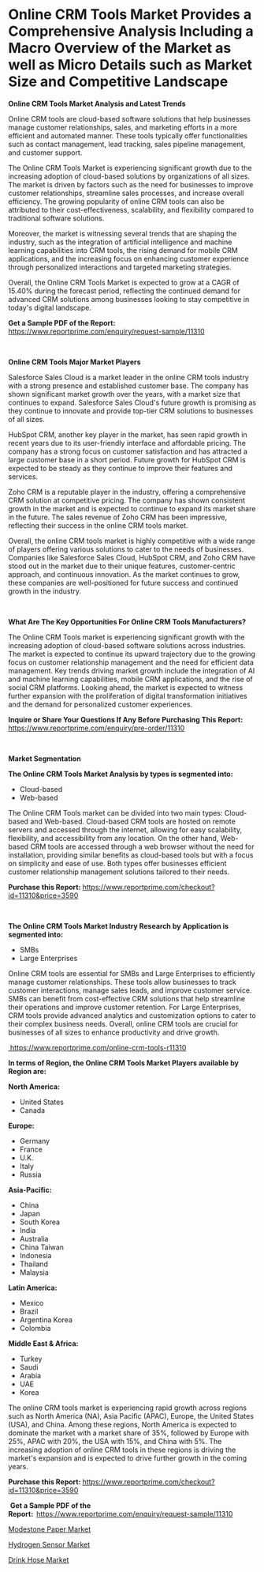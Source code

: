 <p><h1>Online CRM Tools Market Provides a Comprehensive Analysis Including a Macro Overview of the Market as well as Micro Details such as Market Size and Competitive Landscape</h1></p><p><strong>Online CRM Tools Market Analysis and Latest Trends</strong></p>
<p><p>Online CRM tools are cloud-based software solutions that help businesses manage customer relationships, sales, and marketing efforts in a more efficient and automated manner. These tools typically offer functionalities such as contact management, lead tracking, sales pipeline management, and customer support.</p><p>The Online CRM Tools Market is experiencing significant growth due to the increasing adoption of cloud-based solutions by organizations of all sizes. The market is driven by factors such as the need for businesses to improve customer relationships, streamline sales processes, and increase overall efficiency. The growing popularity of online CRM tools can also be attributed to their cost-effectiveness, scalability, and flexibility compared to traditional software solutions.</p><p>Moreover, the market is witnessing several trends that are shaping the industry, such as the integration of artificial intelligence and machine learning capabilities into CRM tools, the rising demand for mobile CRM applications, and the increasing focus on enhancing customer experience through personalized interactions and targeted marketing strategies.</p><p>Overall, the Online CRM Tools Market is expected to grow at a CAGR of 15.40% during the forecast period, reflecting the continued demand for advanced CRM solutions among businesses looking to stay competitive in today's digital landscape.</p></p>
<p><strong>Get a Sample PDF of the Report:&nbsp;</strong> <a href="https://www.reportprime.com/enquiry/request-sample/11310">https://www.reportprime.com/enquiry/request-sample/11310</a></p>
<p>&nbsp;</p>
<p><strong>Online CRM Tools Major Market Players</strong></p>
<p><p>Salesforce Sales Cloud is a market leader in the online CRM tools industry with a strong presence and established customer base. The company has shown significant market growth over the years, with a market size that continues to expand. Salesforce Sales Cloud's future growth is promising as they continue to innovate and provide top-tier CRM solutions to businesses of all sizes.</p><p>HubSpot CRM, another key player in the market, has seen rapid growth in recent years due to its user-friendly interface and affordable pricing. The company has a strong focus on customer satisfaction and has attracted a large customer base in a short period. Future growth for HubSpot CRM is expected to be steady as they continue to improve their features and services.</p><p>Zoho CRM is a reputable player in the industry, offering a comprehensive CRM solution at competitive pricing. The company has shown consistent growth in the market and is expected to continue to expand its market share in the future. The sales revenue of Zoho CRM has been impressive, reflecting their success in the online CRM tools market.</p><p>Overall, the online CRM tools market is highly competitive with a wide range of players offering various solutions to cater to the needs of businesses. Companies like Salesforce Sales Cloud, HubSpot CRM, and Zoho CRM have stood out in the market due to their unique features, customer-centric approach, and continuous innovation. As the market continues to grow, these companies are well-positioned for future success and continued growth in the industry.</p></p>
<p>&nbsp;</p>
<p><strong>What Are The Key Opportunities For Online CRM Tools Manufacturers?</strong></p>
<p><p>The Online CRM Tools market is experiencing significant growth with the increasing adoption of cloud-based software solutions across industries. The market is expected to continue its upward trajectory due to the growing focus on customer relationship management and the need for efficient data management. Key trends driving market growth include the integration of AI and machine learning capabilities, mobile CRM applications, and the rise of social CRM platforms. Looking ahead, the market is expected to witness further expansion with the proliferation of digital transformation initiatives and the demand for personalized customer experiences.</p></p>
<p><strong>Inquire or Share Your Questions If Any Before Purchasing This Report:</strong> <a href="https://www.reportprime.com/enquiry/pre-order/11310">https://www.reportprime.com/enquiry/pre-order/11310</a></p>
<p>&nbsp;</p>
<p><strong>Market Segmentation</strong></p>
<p><strong>The Online CRM Tools Market Analysis by types is segmented into:</strong></p>
<p><ul><li>Cloud-based</li><li>Web-based</li></ul></p>
<p><p>The Online CRM Tools market can be divided into two main types: Cloud-based and Web-based. Cloud-based CRM tools are hosted on remote servers and accessed through the internet, allowing for easy scalability, flexibility, and accessibility from any location. On the other hand, Web-based CRM tools are accessed through a web browser without the need for installation, providing similar benefits as cloud-based tools but with a focus on simplicity and ease of use. Both types offer businesses efficient customer relationship management solutions tailored to their needs.</p></p>
<p><strong>Purchase this Report:&nbsp;</strong><a href="https://www.reportprime.com/checkout?id=11310&price=3590">https://www.reportprime.com/checkout?id=11310&price=3590</a></p>
<p>&nbsp;</p>
<p><strong>The Online CRM Tools Market Industry Research by Application is segmented into:</strong></p>
<p><ul><li>SMBs</li><li>Large Enterprises</li></ul></p>
<p><p>Online CRM tools are essential for SMBs and Large Enterprises to efficiently manage customer relationships. These tools allow businesses to track customer interactions, manage sales leads, and improve customer service. SMBs can benefit from cost-effective CRM solutions that help streamline their operations and improve customer retention. For Large Enterprises, CRM tools provide advanced analytics and customization options to cater to their complex business needs. Overall, online CRM tools are crucial for businesses of all sizes to enhance productivity and drive growth.</p></p>
<p><a href="https://www.reportprime.com/online-crm-tools-r11310">&nbsp;https://www.reportprime.com/online-crm-tools-r11310</a></p>
<p><strong>In terms of Region, the Online CRM Tools Market Players available by Region are:</strong></p>
<p>
    <p> <strong> North America: </strong>
        <ul>
            <li>United States</li>
            <li>Canada</li>
        </ul>
        </p> 
    <p> <strong> Europe: </strong>
        <ul>
            <li>Germany</li>
            <li>France</li>
            <li>U.K.</li>
            <li>Italy</li>
            <li>Russia</li>
        </ul>
        </p> 
    <p> <strong> Asia-Pacific: </strong>
        <ul>
            <li>China</li>
            <li>Japan</li>
            <li>South Korea</li>
            <li>India</li>
            <li>Australia</li>
            <li>China Taiwan</li>
            <li>Indonesia</li>
            <li>Thailand</li>
            <li>Malaysia</li>
        </ul>
        </p> 
    <p> <strong> Latin America: </strong>
        <ul>
            <li>Mexico</li>
            <li>Brazil</li>
            <li>Argentina Korea</li>
            <li>Colombia</li>
        </ul>
        </p> 
    <p> <strong> Middle East & Africa: </strong>
        <ul>
            <li>Turkey</li>
            <li>Saudi</li>
            <li>Arabia</li>
            <li>UAE</li>
            <li>Korea</li>
        </ul>
    </p>
    </p>
<p><p>The online CRM tools market is experiencing rapid growth across regions such as North America (NA), Asia Pacific (APAC), Europe, the United States (USA), and China. Among these regions, North America is expected to dominate the market with a market share of 35%, followed by Europe with 25%, APAC with 20%, the USA with 15%, and China with 5%. The increasing adoption of online CRM tools in these regions is driving the market's expansion and is expected to drive further growth in the coming years.</p></p>
<p><strong>Purchase this Report: </strong><a href="https://www.reportprime.com/checkout?id=11310&price=3590">https://www.reportprime.com/checkout?id=11310&price=3590</a></p>
<p>&nbsp;<strong>Get a Sample PDF of the Report:&nbsp;&nbsp;</strong><a href="https://www.reportprime.com/enquiry/request-sample/11310">https://www.reportprime.com/enquiry/request-sample/11310</a></p>
<p><strong></strong></p>
<p><p><a href="https://www.linkedin.com/pulse/modestone-paper-market-research-report-reveals-latest-trends-pjnkf?trackingId=MXIWmCQOe%2BeJam5EzpAOmw%3D%3D">Modestone Paper Market</a></p><p><a href="https://github.com/RickHolmes3/Market-Research-Report-List-4/blob/main/hydrogen-sensor-market.md">Hydrogen Sensor Market</a></p><p><a href="https://www.linkedin.com/pulse/drink-hose-market-analysis-examines-its-scope-growth-quzgc?trackingId=uPwDeJDweneWPdFHNuP9AQ%3D%3D">Drink Hose Market</a></p></p>